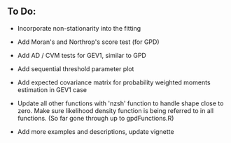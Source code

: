 ## **To Do:** ##

* Incorporate non-stationarity into the fitting

* Add Moran's and Northrop's score test (for GPD)

* Add AD / CVM tests for GEV1, similar to GPD

* Add sequential threshold parameter plot

* Add expected covariance matrix for probability weighted moments estimation in GEV1 case

* Update all other functions with 'nzsh' function to handle shape close to zero. Make sure likelihood density function is being referred to in all functions. (So far gone through up to gpdFunctions.R)

* Add more examples and descriptions, update vignette

